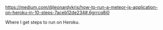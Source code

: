 https://medium.com/@leonardykris/how-to-run-a-meteor-js-application-on-heroku-in-10-steps-7aceb12de234#.6grrcq8i0

Where I get steps to run on Heroku. 
